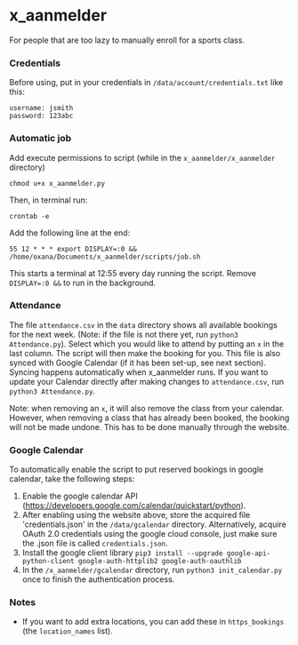 # x_aanmelder

For people that are too lazy to manually enroll for a sports class.

### Credentials

Before using, put in your credentials in `/data/account/credentials.txt` like this:

```
username: jsmith
password: 123abc
```

### Automatic job

Add execute permissions to script (while in the `x_aanmelder/x_aanmelder` directory)

```
chmod u+x x_aanmelder.py
```

Then, in terminal run:

```
crontab -e
```

Add the following line at the end:

```
55 12 * * * export DISPLAY=:0 && /home/oxana/Documents/x_aanmelder/scripts/job.sh
```

This starts a terminal at 12:55 every day running the script. Remove `DISPLAY=:0 &&` to run in the background.

### Attendance

The file `attendance.csv` in the `data` directory shows all available bookings for the next week. (Note: if the file is
not there yet, run `python3 Attendance.py`). Select which you would like to attend by putting an `x` in the last column. The
script will then make the booking for you. This file is also synced with Google Calendar (if it has been set-up, see
next section). Syncing happens automatically when x_aanmelder runs. If you want to update your Calendar directly after
making changes to `attendance.csv`, run `python3 Attendance.py`.

Note: when removing an `x`, it will also remove the class from your calendar. However, when removing a class that has
already been booked, the booking will not be made undone. This has to be done manually through the website.

### Google Calendar

To automatically enable the script to put reserved bookings in google calendar, take the following steps:

1. Enable the google calendar API (https://developers.google.com/calendar/quickstart/python).
3. After enabling using the website above, store the acquired file 'credentials.json' in the `/data/gcalendar` directory.
   Alternatively, acquire OAuth 2.0 credentials using the google cloud console, just make sure the .json file is
   called `credentials.json`.
4. Install the google client
   library `pip3 install --upgrade google-api-python-client google-auth-httplib2 google-auth-oauthlib`
5. In the `/x_aanmelder/gcalendar` directory, run `python3 init_calendar.py` once to finish the authentication process.

### Notes

- If you want to add extra locations, you can add these in `https_bookings` (the `location_names` list).

